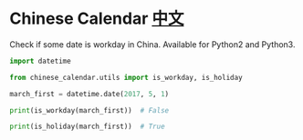 # Chinese Calendar [中文](/README.md)

Check if some date is workday in China.
Available for Python2 and Python3.

``` python
import datetime

from chinese_calendar.utils import is_workday, is_holiday

march_first = datetime.date(2017, 5, 1)

print(is_workday(march_first))  # False

print(is_holiday(march_first))  # True
```

